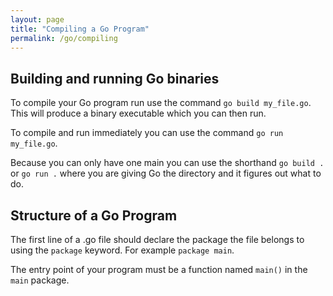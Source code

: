 ```yaml
---
layout: page
title: "Compiling a Go Program"
permalink: /go/compiling
---
```


## Building and running Go binaries

To compile your Go program run use the command `go build my_file.go`.  This will produce a binary executable which you can then run.

To compile and run immediately you can use the command `go run my_file.go`.

Because you can only have one main you can use the shorthand `go build .` or `go run .` where you are giving Go the directory and it figures out what to do.

## Structure of a Go Program

The first line of a .go file should declare the package the file belongs to using the `package` keyword.  For example `package main`.

The entry point of your program must be a function named `main()` in the `main` package.
